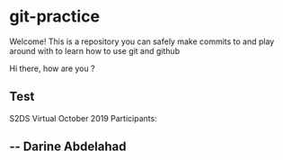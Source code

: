 # git-practice

Welcome! This is a repository you can safely make commits to and play around with to learn how to use git and github

Hi there, how are you ?
## Test

S2DS Virtual October 2019 Participants:

-- Darine Abdelahad
--
